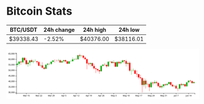 # Bitcoin Stats

BTC/USDT|24h change|24h high|24h low|
|---|---|---|---|
|$39338.43|-2.52%|$40376.00|$38116.01|

<img src="./chart.svg">

